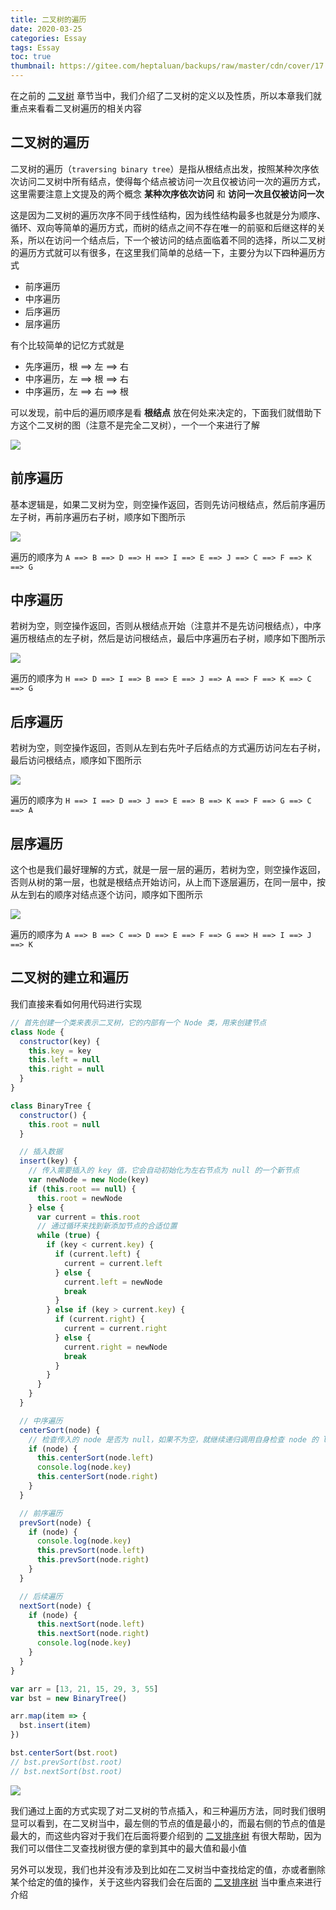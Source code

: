 ```yaml
---
title: 二叉树的遍历
date: 2020-03-25
categories: Essay
tags: Essay
toc: true
thumbnail: https://gitee.com/heptaluan/backups/raw/master/cdn/cover/17.jpg
---
```


在之前的 [二叉树](https://heptaluan.github.io/2020/03/22/Essay/16/) 章节当中，我们介绍了二叉树的定义以及性质，所以本章我们就重点来看看二叉树遍历的相关内容

<!--more-->

## 二叉树的遍历

二叉树的遍历（`traversing binary tree`）是指从根结点出发，按照某种次序依次访问二叉树中所有结点，使得每个结点被访问一次且仅被访问一次的遍历方式，这里需要注意上文提及的两个概念 **某种次序依次访问** 和 **访问一次且仅被访问一次**

这是因为二叉树的遍历次序不同于线性结构，因为线性结构最多也就是分为顺序、循环、双向等简单的遍历方式，而树的结点之间不存在唯一的前驱和后继这样的关系，所以在访问一个结点后，下一个被访问的结点面临着不同的选择，所以二叉树的遍历方式就可以有很多，在这里我们简单的总结一下，主要分为以下四种遍历方式

* 前序遍历
* 中序遍历
* 后序遍历
* 层序遍历

有个比较简单的记忆方式就是

* 先序遍历，根 ==> 左 ==> 右
* 中序遍历，左 ==> 根 ==> 右
* 中序遍历，左 ==> 右 ==> 根

可以发现，前中后的遍历顺序是看 **根结点** 放在何处来决定的，下面我们就借助下方这个二叉树的图（注意不是完全二叉树），一个一个来进行了解

![](https://gitee.com/heptaluan/backups/raw/master/cdn/essay/17-01.png)


## 前序遍历

基本逻辑是，如果二叉树为空，则空操作返回，否则先访问根结点，然后前序遍历左子树，再前序遍历右子树，顺序如下图所示

![](https://gitee.com/heptaluan/backups/raw/master/cdn/essay/17-02.png)

遍历的顺序为 `A ==> B ==> D ==> H ==> I ==> E ==> J ==> C ==> F ==> K ==> G`


## 中序遍历

若树为空，则空操作返回，否则从根结点开始（注意并不是先访问根结点），中序遍历根结点的左子树，然后是访问根结点，最后中序遍历右子树，顺序如下图所示

![](https://gitee.com/heptaluan/backups/raw/master/cdn/essay/17-03.png)

遍历的顺序为 `H ==> D ==> I ==> B ==> E ==> J ==> A ==> F ==> K ==> C ==> G`


## 后序遍历

若树为空，则空操作返回，否则从左到右先叶子后结点的方式遍历访问左右子树，最后访问根结点，顺序如下图所示

![](https://gitee.com/heptaluan/backups/raw/master/cdn/essay/17-04.png)

遍历的顺序为 `H ==> I ==> D ==> J ==> E ==> B ==> K ==> F ==> G ==> C ==> A`


## 层序遍历

这个也是我们最好理解的方式，就是一层一层的遍历，若树为空，则空操作返回，否则从树的第一层，也就是根结点开始访问，从上而下逐层遍历，在同一层中，按从左到右的顺序对结点逐个访问，顺序如下图所示

![](https://gitee.com/heptaluan/backups/raw/master/cdn/essay/17-05.png)

遍历的顺序为 `A ==> B ==> C ==> D ==> E ==> F ==> G ==> H ==> I ==> J ==> K`


## 二叉树的建立和遍历

我们直接来看如何用代码进行实现

```js
// 首先创建一个类来表示二叉树，它的内部有一个 Node 类，用来创建节点
class Node {
  constructor(key) {
    this.key = key
    this.left = null
    this.right = null
  }
}

class BinaryTree {
  constructor() {
    this.root = null
  }

  // 插入数据
  insert(key) {
    // 传入需要插入的 key 值，它会自动初始化为左右节点为 null 的一个新节点
    var newNode = new Node(key)
    if (this.root == null) {
      this.root = newNode
    } else {
      var current = this.root
      // 通过循环来找到新添加节点的合适位置
      while (true) {
        if (key < current.key) {
          if (current.left) {
            current = current.left
          } else {
            current.left = newNode
            break
          }
        } else if (key > current.key) {
          if (current.right) {
            current = current.right
          } else {
            current.right = newNode
            break
          }
        }
      }
    }
  }

  // 中序遍历
  centerSort(node) {
    // 检查传入的 node 是否为 null，如果不为空，就继续递归调用自身检查 node 的 left、right 节点
    if (node) {
      this.centerSort(node.left)
      console.log(node.key)
      this.centerSort(node.right)
    }
  }

  // 前序遍历
  prevSort(node) {
    if (node) {
      console.log(node.key)
      this.prevSort(node.left)
      this.prevSort(node.right)
    }
  }

  // 后续遍历
  nextSort(node) {
    if (node) {
      this.nextSort(node.left)
      this.nextSort(node.right)
      console.log(node.key)
    }
  }
}

var arr = [13, 21, 15, 29, 3, 55]
var bst = new BinaryTree()

arr.map(item => {
  bst.insert(item)
})

bst.centerSort(bst.root)
// bst.prevSort(bst.root)
// bst.nextSort(bst.root)
```

![](https://gitee.com/heptaluan/backups/raw/master/cdn/essay/17-06.png)

我们通过上面的方式实现了对二叉树的节点插入，和三种遍历方法，同时我们很明显可以看到，在二叉树当中，最左侧的节点的值是最小的，而最右侧的节点的值是最大的，而这些内容对于我们在后面将要介绍到的 [二叉排序树](https://heptaluan.github.io/2020/06/12/Essay/27/) 有很大帮助，因为我们可以借住二叉查找树很方便的拿到其中的最大值和最小值

另外可以发现，我们也并没有涉及到比如在二叉树当中查找给定的值，亦或者删除某个给定的值的操作，关于这些内容我们会在后面的 [二叉排序树](https://heptaluan.github.io/2020/06/12/Essay/27/) 当中重点来进行介绍